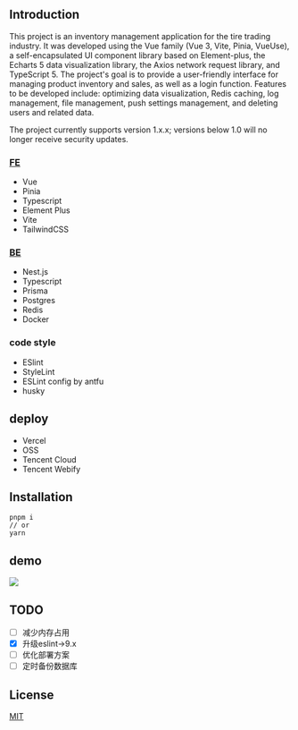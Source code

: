
## Introduction

This project is an inventory management application for the tire trading industry. It was developed using the Vue family (Vue 3, Vite, Pinia, VueUse), a self-encapsulated UI component library based on Element-plus, the Echarts 5 data visualization library, the Axios network request library, and TypeScript 5. The project's goal is to provide a user-friendly interface for managing product inventory and sales, as well as a login function. Features to be developed include: optimizing data visualization, Redis caching, log management, file management, push settings management, and deleting users and related data.

The project currently supports version 1.x.x; versions below 1.0 will no longer receive security updates.

### [FE](https://github.com/LaicZhang/tire-admin-web)

- Vue
- Pinia
- Typescript
- Element Plus
- Vite
- TailwindCSS

### [BE](https://github.com/LaicZhang/be-core)

- Nest.js
- Typescript
- Prisma
- Postgres
- Redis
- Docker

### code style

- ESlint
- StyleLint
- ESLint config by antfu
- husky

## deploy

- Vercel
- OSS
- Tencent Cloud
- Tencent Webify

## Installation

```
pnpm i
// or
yarn
```

## demo

![](https://img1.tucang.cc/api/image/show/07a84b802411ad04bd8d32bfabedab6b)

## TODO

- [ ] 减少内存占用
- [x] 升级eslint->9.x
- [ ] 优化部署方案
- [ ] 定时备份数据库

## License

[MIT](./LICENSE)
